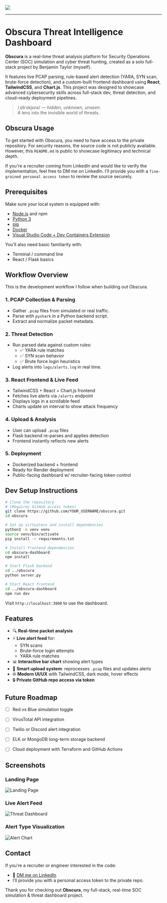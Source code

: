 <p>
  <img src="Screenshots/obscura_header.png"/>
</p>

---

# Obscura Threat Intelligence Dashboard

**Obscura** is a real-time threat analysis platform for Security Operations Center (SOC) simulation and cyber threat hunting, created as a solo full-stack project by Benjamin Taylor (myself).

It features live PCAP parsing, rule-based alert detection (YARA, SYN scan, brute-force detection), and a custom-built frontend dashboard using **React**, **TailwindCSS**, and **Chart.js**. This project was designed to showcase advanced cybersecurity skills across full-stack dev, threat detection, and cloud-ready deployment pipelines.

> /ˌɑbˈskjʊrə/ — _hidden, unknown, unseen._  
> A lens into the invisible world of threats.

## Obscura Usage

To get started with Obscura, you need to have access to the private repository. For security reasons, the source code is not publicly available. However, this `README.md` is public to showcase legitimacy and technical depth.

If you're a recruiter coming from LinkedIn and would like to verify the implementation, feel free to DM me on LinkedIn. I’ll provide you with a `fine-grained personal access token` to review the source securely.





## Prerequisites

Make sure your local system is equipped with:

- [Node.js](https://nodejs.org/) and npm
- [Python 3](https://www.python.org/downloads/)
- [pip](https://pip.pypa.io/en/stable/)
- [Docker](https://www.docker.com/)
- [Visual Studio Code + Dev Containers Extension](https://code.visualstudio.com/docs/devcontainers/containers)

You’ll also need basic familiarity with:

- Terminal / command line
- React / Flask basics





## Workflow Overview

This is the development workflow I follow when building out Obscura.

### 1. PCAP Collection & Parsing
- Gather `.pcap` files from simulated or real traffic.
- Parse with `pyshark` in a Python backend script.
- Extract and normalize packet metadata.

### 2. Threat Detection
- Run parsed data against custom rules:
  - ✅ YARA rule matches
  - ✅ SYN scan behavior
  - ✅ Brute force login heuristics
- Log alerts into `logs/alerts.log` in real time.

### 3. React Frontend & Live Feed
- TailwindCSS + React + Chart.js frontend
- Fetches live alerts via `/alerts` endpoint
- Displays logs in a scrollable feed
- Charts update on interval to show attack frequency

### 4. Upload & Analysis
- User can upload `.pcap` files
- Flask backend re-parses and applies detection
- Frontend instantly reflects new alerts

### 5. Deployment
- Dockerized backend + frontend
- Ready for Render deployment
- Public-facing dashboard w/ recruiter-facing token control





## Dev Setup Instructions

```bash
# Clone the repository
# (Requires GitHub access token)
git clone https://github.com/YOUR_USERNAME/obscura.git
cd obscura

# Set up virtualenv and install dependencies
python3 -m venv venv
source venv/bin/activate
pip install -r requirements.txt

# Install frontend dependencies
cd obscura-dashboard
npm install

# Start Flask backend
cd ../obscura
python server.py

# Start React frontend
cd ../obscura-dashboard
npm run dev
```

Visit `http://localhost:3000` to use the dashboard.





## Features

- 🔍 **Real-time packet analysis**
- ⚡ **Live alert feed** for:
  - SYN scans
  - Brute-force login attempts
  - YARA rule matches
- 📊 **Interactive bar chart** showing alert types
- 🧠 **Smart upload system**: reprocesses `.pcap` files and updates alerts
- 🌐 **Modern UI/UX** with TailwindCSS, dark mode, hover effects
- 🔒 **Private GitHub repo access via token**





## Future Roadmap

- [ ] Red vs Blue simulation toggle
- [ ] VirusTotal API integration
- [ ] Twilio or Discord alert integration
- [ ] ELK or MongoDB long-term storage backend
- [ ] Cloud deployment with Terraform and GitHub Actions





## Screenshots

### Landing Page
![Landing Page](Screenshots/obscura_landing.png)

### Live Alert Feed
![Threat Dashboard](Screenshots/threat_dashboard.png)

### Alert Type Visualization
![Alert Chart](Screenshots/alert_chart.png)



## Contact

If you’re a recruiter or engineer interested in the code:
- 🔗 [DM me on LinkedIn](https://www.linkedin.com/in/btayl106)
- I’ll provide you with a personal access token to the private repo.

Thank you for checking out **Obscura**, my full-stack, real-time SOC simulation & threat dashboard project.


